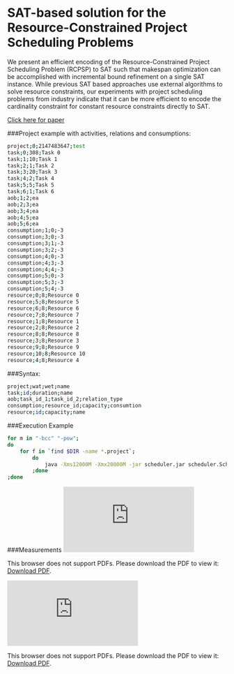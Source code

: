 # SAT-based solution for the Resource-Constrained Project Scheduling Problems

We present an efficient encoding of the Resource-Constrained Project Scheduling Problem (RCPSP) to SAT such that makespan optimization can be accomplished with incremental bound refinement on a
single SAT instance. While previous SAT based approaches use external
algorithms to solve resource constraints, our experiments with project
scheduling problems from industry indicate that it can be more efficient
to encode the cardinality constraint for constant resource constraints
directly to SAT.

[Click here for paper](https://drive.google.com/open?id=1L8KJMA1Wu-jNyBmYyrJmbcgckZhY9G-y) 


###Project example with activities, relations and consumptions:

```sh
project;0;2147483647;test
task;0;308;Task 0
task;1;10;Task 1
task;2;1;Task 2
task;3;20;Task 3
task;4;2;Task 4
task;5;5;Task 5
task;6;1;Task 6
aob;1;2;ea
aob;2;3;ea
aob;3;4;ea
aob;4;5;ea
aob;5;6;ea
consumption;1;0;-3
consumption;3;0;-3
consumption;3;1;-3
consumption;3;2;-3
consumption;4;0;-3
consumption;4;3;-3
consumption;4;4;-3
consumption;5;0;-3
consumption;5;3;-3
consumption;5;4;-3
resource;0;8;Resource 0
resource;5;8;Resource 5
resource;6;8;Resource 6
resource;7;8;Resource 7
resource;1;8;Resource 1
resource;2;8;Resource 2
resource;8;8;Resource 8
resource;3;8;Resource 3
resource;9;8;Resource 9
resource;10;8;Resource 10
resource;4;8;Resource 4
```

###Syntax:

```sh
project;wat;wet;name
task;id;duration;name
aob;task_id_1;task_id_2;relation_type
consumption;resource_id;capacity;consumtion
resource;id;capacity;name 
```

###Execution Example
```sh
for m in "-bcc" "-pow"; 
do 
	for f in `find $DIR -name *.project`; 
		do 
			java -Xms12000M -Xmx20000M -jar scheduler.jar scheduler.Scheduler -algo rcpsp $m -logPath ".\evaluation_$m.log" -project $f
		;done 
;done
```

###Measurements
<object data="http://yoursite.com/the.pdf" type="application/pdf" width="700px" height="700px">
    <embed src="https://github.com/ChristianAmmann/sat_based_solution_rcpsp/tree/develop/common/images/memory_usage.pdf">
        <p>This browser does not support PDFs. Please download the PDF to view it: <a href="https://github.com/ChristianAmmann/sat_based_solution_rcpsp/tree/develop/common/images/memory_usage.pdf">Download PDF</a>.</p>
    </embed>
</object>

<object data="http://yoursite.com/the.pdf" type="application/pdf" width="700px" height="700px">
    <embed src="https://github.com/ChristianAmmann/sat_based_solution_rcpsp/tree/develop/common/images/sat_time.pdf">
        <p>This browser does not support PDFs. Please download the PDF to view it: <a href="https://github.com/ChristianAmmann/sat_based_solution_rcpsp/tree/develop/common/images/sat_time.pdf">Download PDF</a>.</p>
    </embed>
</object>




